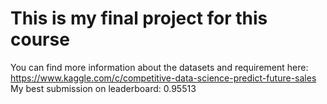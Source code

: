 # This is my final project for this course
You can find more information about the datasets and requirement here: https://www.kaggle.com/c/competitive-data-science-predict-future-sales  
My best submission on leaderboard: 0.95513
